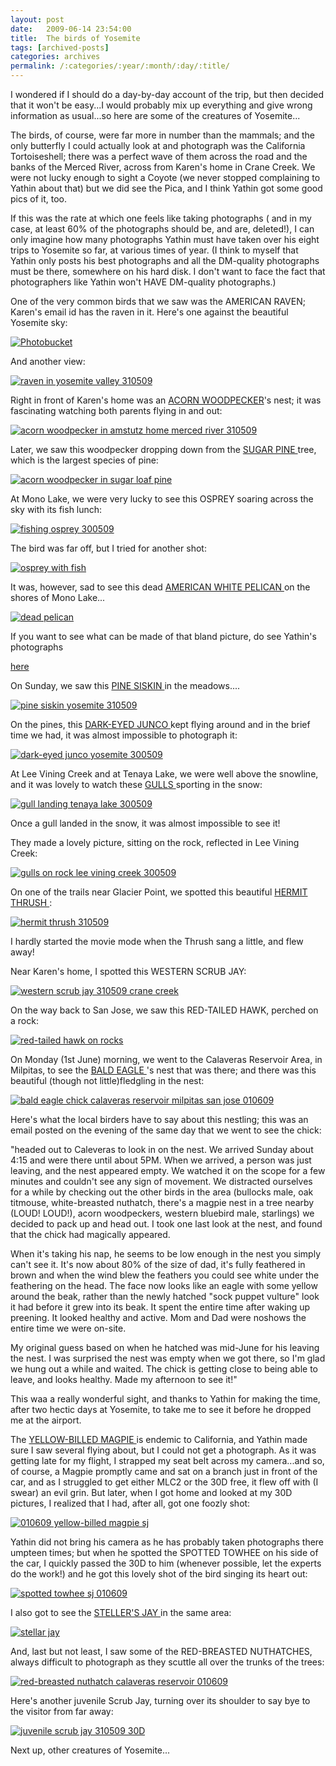 ```yaml
---
layout: post
date:	2009-06-14 23:54:00
title:  The birds of Yosemite
tags: [archived-posts]
categories: archives
permalink: /:categories/:year/:month/:day/:title/
---
```

I wondered if I should do a day-by-day account of the trip, but then decided that it won't be easy...I would probably mix up everything and give wrong information as usual...so here are some of the creatures of Yosemite...

The birds, of course, were far more in number than the mammals; and the only butterfly I could actually look at and photograph was the California Tortoiseshell; there was a perfect wave of them across the road and the banks of the Merced River, across from Karen's home in Crane Creek. We were not lucky enough to sight a Coyote (we never stopped complaining to Yathin about that) but we did see the Pica, and I think Yathin got some good pics of it, too.

If this was the rate at which one feels like taking photographs ( and in my case, at least 60% of the photographs should be, and are, deleted!), I can only imagine how many photographs Yathin must have taken over his eight trips to Yosemite so far, at various times of year. (I think to myself that Yathin only posts his best photographs and all the DM-quality photographs must be there, somewhere on his hard disk. I don't want to face the fact that photographers like Yathin won't HAVE DM-quality photographs.)

One of the very common birds that we saw was the AMERICAN RAVEN; Karen's email id has the raven in it. Here's one against the beautiful Yosemite sky:


<a href="http://s562.photobucket.com/albums/ss67/pugaippadam/?action=view&amp;current=IMG_1079.jpg" target="_blank"><img src="http://i562.photobucket.com/albums/ss67/pugaippadam/IMG_1079.jpg" border="0" alt="Photobucket"></a>


And another view:

<a href="http://s562.photobucket.com/albums/ss67/pugaippadam/?action=view&amp;current=IMG_2833.jpg" target="_blank"><img src="http://i562.photobucket.com/albums/ss67/pugaippadam/IMG_2833.jpg" border="0" alt="raven in yosemite valley 310509"></a>


<lj-cut text="lots more under here; look only if you have the time and the inclination">


Right in front of Karen's home was an <a href="http://en.wikipedia.org/wiki/Acorn_Woodpecker"> ACORN WOODPECKER</a>'s nest; it was fascinating watching both parents flying in and out:

<a href="http://s562.photobucket.com/albums/ss67/pugaippadam/?action=view&amp;current=IMG_2748.jpg" target="_blank"><img src="http://i562.photobucket.com/albums/ss67/pugaippadam/IMG_2748.jpg" border="0" alt="acorn woodpecker in amstutz home merced river 310509"></a>


Later, we saw this woodpecker dropping down from the <a href="http://en.wikipedia.org/wiki/Sugar_Pine"> SUGAR PINE </a> tree, which is the largest species of pine:


<a href="http://s562.photobucket.com/albums/ss67/pugaippadam/?action=view&amp;current=IMG_2870.jpg" target="_blank"><img src="http://i562.photobucket.com/albums/ss67/pugaippadam/IMG_2870.jpg" border="0" alt="acorn woodpecker in sugar loaf pine"></a>


At Mono Lake, we were very lucky to see this OSPREY soaring across the sky with its fish lunch:


<a href="http://s562.photobucket.com/albums/ss67/pugaippadam/?action=view&amp;current=IMG_2623.jpg" target="_blank"><img src="http://i562.photobucket.com/albums/ss67/pugaippadam/IMG_2623.jpg" border="0" alt="fishing osprey 300509"></a>

The bird was far off, but I tried for another shot:


<a href="http://s562.photobucket.com/albums/ss67/pugaippadam/?action=view&amp;current=IMG_2626.jpg" target="_blank"><img src="http://i562.photobucket.com/albums/ss67/pugaippadam/IMG_2626.jpg" border="0" alt="osprey with fish"></a>

It was, however, sad to see this dead <a href="http://en.wikipedia.org/wiki/American_White_Pelican"> AMERICAN WHITE PELICAN </a>  on the shores of Mono Lake...

<a href="http://s562.photobucket.com/albums/ss67/pugaippadam/?action=view&amp;current=IMG_2632.jpg" target="_blank"><img src="http://i562.photobucket.com/albums/ss67/pugaippadam/IMG_2632.jpg" border="0" alt="dead pelican"></a>

If you want to see what can be made of that bland picture, do see Yathin's photographs 

<a href="http://yathin.livejournal.com/323461.html"> here </a>


On Sunday, we saw this <a href="http://en.wikipedia.org/wiki/Pine_Siskin"> PINE SISKIN </a> in the meadows....


<a href="http://s562.photobucket.com/albums/ss67/pugaippadam/?action=view&amp;current=IMG_2546.jpg" target="_blank"><img src="http://i562.photobucket.com/albums/ss67/pugaippadam/IMG_2546.jpg" border="0" alt="pine siskin yosemite 310509"></a>


On the pines, this <a href="http://en.wikipedia.org/wiki/Dark-eyed_Junco"> DARK-EYED JUNCO </a> kept flying around and in the brief time we had, it was almost impossible to photograph it:


<a href="http://s562.photobucket.com/albums/ss67/pugaippadam/?action=view&amp;current=IMG_2552.jpg" target="_blank"><img src="http://i562.photobucket.com/albums/ss67/pugaippadam/IMG_2552.jpg" border="0" alt="dark-eyed junco yosemite 300509"></a>


At Lee Vining Creek and at Tenaya Lake, we were well above the snowline, and it was lovely to watch these <a href="http://en.wikipedia.org/wiki/Gull"> GULLS </a> sporting in the snow:


<a href="http://s562.photobucket.com/albums/ss67/pugaippadam/?action=view&amp;current=IMG_2569.jpg" target="_blank"><img src="http://i562.photobucket.com/albums/ss67/pugaippadam/IMG_2569.jpg" border="0" alt="gull landing tenaya lake 300509"></a>


Once a gull landed in the snow, it was almost impossible to see it!




They made a lovely picture, sitting on the rock, reflected in Lee Vining Creek:

<a href="http://s562.photobucket.com/albums/ss67/pugaippadam/?action=view&amp;current=IMG_1179.jpg" target="_blank"><img src="http://i562.photobucket.com/albums/ss67/pugaippadam/IMG_1179.jpg" border="0" alt="gulls on rock lee vining creek 300509"></a>


On one of the trails near Glacier Point, we spotted this beautiful <a href="http://en.wikipedia.org/wiki/Hermit_Thrush"> HERMIT THRUSH </a> :


<a href="http://s562.photobucket.com/albums/ss67/pugaippadam/?action=view&amp;current=IMG_2880.jpg" target="_blank"><img src="http://i562.photobucket.com/albums/ss67/pugaippadam/IMG_2880.jpg" border="0" alt="hermit thrush 310509"></a>



I hardly started the movie mode when the Thrush sang a little, and flew away!



<lj-embed id="54"/>



Near Karen's home, I spotted this WESTERN SCRUB JAY:


<a href="http://s562.photobucket.com/albums/ss67/pugaippadam/?action=view&amp;current=IMG_2787-1.jpg" target="_blank"><img src="http://i562.photobucket.com/albums/ss67/pugaippadam/IMG_2787-1.jpg" border="0" alt="western scrub jay 310509 crane creek"></a>



On the way back to San Jose, we saw this RED-TAILED HAWK, perched on a rock:


<a href="http://s562.photobucket.com/albums/ss67/pugaippadam/?action=view&amp;current=IMG_2927.jpg" target="_blank"><img src="http://i562.photobucket.com/albums/ss67/pugaippadam/IMG_2927.jpg" border="0" alt="red-tailed hawk on rocks"></a>



On Monday (1st June) morning, we  went to the Calaveras Reservoir Area, in Milpitas, to see the <a href="http://en.wikipedia.org/wiki/Bald_eagle"> BALD EAGLE </a> 's nest that was there; and there was this beautiful (though not little)fledgling in the nest:


<a href="http://s562.photobucket.com/albums/ss67/pugaippadam/?action=view&amp;current=IMG_2961.jpg" target="_blank"><img src="http://i562.photobucket.com/albums/ss67/pugaippadam/IMG_2961.jpg" border="0" alt="bald eagle chick calaveras reservoir milpitas san jose 010609"></a>

Here's what the local birders have to say about this nestling; this was an email posted on the evening of the same day that we went to see the chick:

"headed out to Caleveras to look in on the nest. We
arrived Sunday about 4:15 and were there until about 5PM. When we
arrived, a person was just leaving, and the nest appeared empty. We
watched it on the scope for a few minutes and couldn't see any sign of
movement. We distracted ourselves for a while by checking out the
other birds in the area (bullocks male, oak titmouse, white-breasted
nuthatch, there's a magpie nest in a tree nearby (LOUD! LOUD!), acorn
woodpeckers, western bluebird male, starlings) we decided to pack up
and head out. I took one last look at the nest, and found that the
chick had magically appeared.

When it's taking his nap, he seems to be low enough in the nest you
simply can't see it. It's now about 80% of the size of dad, it's fully
feathered in brown and when the wind blew the feathers you could see
white under the feathering on the head. The face now looks like an
eagle with some yellow around the beak, rather than the newly hatched
"sock puppet vulture" look it had before it grew into its beak. It
spent the entire time after waking up preening. It looked healthy and
active. Mom and Dad were noshows the entire time we were on-site.

My original guess based on when he hatched was mid-June for his
leaving the nest. I was surprised the nest was empty when we got
there, so I'm glad we hung out a while and waited. The chick is
getting close to being able to leave, and looks healthy. Made my
afternoon to see it!"

This waa a really wonderful sight, and thanks to Yathin for making the time, after two hectic days at Yosemite, to take me to see it before he dropped me at the airport.



The <a href="http://en.wikipedia.org/wiki/Yellow-billed_Magpie"> YELLOW-BILLED MAGPIE </a>  is endemic to California, and Yathin made sure I saw several flying about, but I could not get a photograph. As it was getting late for my flight, I strapped my seat belt across my camera...and so, of course, a Magpie promptly came and sat on a branch just in front of the car, and as I struggled to get either MLC2 or the 30D free, it flew off with (I swear) an evil grin.  But later, when I got home and looked at my 30D pictures, I realized that I had, after all, got one foozly shot:


<a href="http://s562.photobucket.com/albums/ss67/pugaippadam/?action=view&amp;current=IMG_2949.jpg" target="_blank"><img src="http://i562.photobucket.com/albums/ss67/pugaippadam/IMG_2949.jpg" border="0" alt="010609 yellow-billed magpie sj"></a>


Yathin did not bring his camera as he has probably taken photographs there umpteen times; but when he spotted the SPOTTED TOWHEE on his side of the car, I quickly passed the 30D to him (whenever possible, let the experts do the work!) and he got this lovely shot of the bird singing its heart out:


<a href="http://s562.photobucket.com/albums/ss67/pugaippadam/?action=view&amp;current=IMG_3007.jpg" target="_blank"><img src="http://i562.photobucket.com/albums/ss67/pugaippadam/IMG_3007.jpg" border="0" alt="spotted towhee sj 010609"></a>


I also got to see the <a href="http://en.wikipedia.org/wiki/Steller%27s_Jay"> STELLER'S JAY </a> in the same area:

<a href="http://s562.photobucket.com/albums/ss67/pugaippadam/?action=view&amp;current=IMG_2850.jpg" target="_blank"><img src="http://i562.photobucket.com/albums/ss67/pugaippadam/IMG_2850.jpg" border="0" alt="stellar jay"></a>

And, last but not least, I saw some of the RED-BREASTED NUTHATCHES, always difficult to photograph as they scuttle all over the trunks of the trees:


<a href="http://s562.photobucket.com/albums/ss67/pugaippadam/?action=view&amp;current=IMG_2965.jpg" target="_blank"><img src="http://i562.photobucket.com/albums/ss67/pugaippadam/IMG_2965.jpg" border="0" alt="red-breasted nuthatch calaveras reservoir 010609"></a>


</lj-cut>

Here's another juvenile Scrub Jay, turning over its shoulder to say bye to the visitor from far away:



<a href="http://s562.photobucket.com/albums/ss67/pugaippadam/?action=view&amp;current=IMG_3021.jpg" target="_blank"><img src="http://i562.photobucket.com/albums/ss67/pugaippadam/IMG_3021.jpg" border="0" alt="juvenile scrub jay 310509 30D"></a>


Next up, other creatures of Yosemite...
